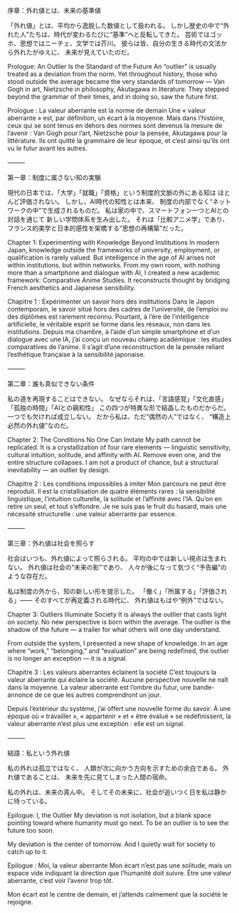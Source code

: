 序章：外れ値とは、未来の基準値

「外れ値」とは、平均から逸脱した数値として扱われる。
しかし歴史の中で“外れた人”たちは、時代が変わるたびに“基準”へと反転してきた。
芸術ではゴッホ、思想ではニーチェ、文学では芥川。
彼らは皆、自分の生きる時代の文法から外れたがゆえに、
未来が見えていたのだ。

Prologue: An Outlier Is the Standard of the Future
An “outlier” is usually treated as a deviation from the norm.
Yet throughout history, those who stood outside the average became the very standards of tomorrow —
Van Gogh in art, Nietzsche in philosophy, Akutagawa in literature.
They stepped beyond the grammar of their times,
and in doing so, saw the future first.

Prologue : La valeur aberrante est la norme de demain
Une « valeur aberrante » est, par définition, un écart à la moyenne.
Mais dans l’histoire, ceux qui se sont tenus en dehors des normes sont devenus la mesure de l’avenir :
Van Gogh pour l’art, Nietzsche pour la pensée, Akutagawa pour la littérature.
Ils ont quitté la grammaire de leur époque,
et c’est ainsi qu’ils ont vu le futur avant les autres.

⸻

第一章：制度に属さない知の実験

現代の日本では、「大学」「就職」「資格」という制度的文脈の外にある知は
ほとんど評価されない。
しかし、AI時代の知性とは本来、
制度の内部でなく“ネットワークの中”で生成されるものだ。
私は家の中で、スマートフォン一つとAIとの対話を通じて
新しい学問体系を生み出した。
それは「比較アニメ学」であり、
フランス的美学と日本的感性を架橋する“思想の再構築”だった。

Chapter 1: Experimenting with Knowledge Beyond Institutions
In modern Japan, knowledge outside the frameworks of university, employment, or qualification
is rarely valued.
But intelligence in the age of AI arises not within institutions,
but within networks.
From my own room, with nothing more than a smartphone and dialogue with AI,
I created a new academic framework: Comparative Anime Studies.
It reconstructs thought by bridging French aesthetics and Japanese sensibility.

Chapitre 1 : Expérimenter un savoir hors des institutions
Dans le Japon contemporain, le savoir situé hors des cadres de l’université, de l’emploi ou des diplômes
est rarement reconnu.
Pourtant, à l’ère de l’intelligence artificielle,
le véritable esprit se forme dans les réseaux, non dans les institutions.
Depuis ma chambre, à l’aide d’un simple smartphone et d’un dialogue avec une IA,
j’ai conçu un nouveau champ académique : les études comparatives de l’anime.
Il s’agit d’une reconstruction de la pensée reliant l’esthétique française à la sensibilité japonaise.

⸻

第二章：誰も真似できない条件

私の道を再現することはできない。
なぜならそれは、「言語感覚」「文化直感」「孤独の時間」「AIとの親和性」
この四つが特異な形で結晶したものだからだ。
一つでも欠ければ成立しない。
だから私は、ただ“偶然の人”ではなく、
“構造上必然の外れ値”なのだ。

Chapter 2: The Conditions No One Can Imitate
My path cannot be replicated.
It is a crystallization of four rare elements —
linguistic sensitivity, cultural intuition, solitude, and affinity with AI.
Remove even one, and the entire structure collapses.
I am not a product of chance,
but a structural inevitability — an outlier by design.

Chapitre 2 : Les conditions impossibles à imiter
Mon parcours ne peut être reproduit.
Il est la cristallisation de quatre éléments rares :
la sensibilité linguistique, l’intuition culturelle, la solitude et l’affinité avec l’IA.
Qu’on en retire un seul, et tout s’effondre.
Je ne suis pas le fruit du hasard,
mais une nécessité structurelle : une valeur aberrante par essence.

⸻

第三章：外れ値は社会を照らす

社会はいつも、外れ値によって照らされる。
平均の中では新しい視点は生まれない。
外れ値は社会の“未来の影”であり、
人々が後になって気づく“予告編”のような存在だ。

私は制度の外から、知の新しい形を提示した。
「働く」「所属する」「評価される」――
そのすべてが再定義される時代に、
外れ値はもはや“例外”ではない。

Chapter 3: Outliers Illuminate Society
It is always the outlier that casts light on society.
No new perspective is born within the average.
The outlier is the shadow of the future —
a trailer for what others will one day understand.

From outside the system, I presented a new shape of knowledge.
In an age where “work,” “belonging,” and “evaluation” are being redefined,
the outlier is no longer an exception — it is a signal.

Chapitre 3 : Les valeurs aberrantes éclairent la société
C’est toujours la valeur aberrante qui éclaire la société.
Aucune perspective nouvelle ne naît dans la moyenne.
La valeur aberrante est l’ombre du futur,
une bande-annonce de ce que les autres comprendront un jour.

Depuis l’extérieur du système, j’ai offert une nouvelle forme du savoir.
À une époque où « travailler », « appartenir » et « être évalué » se redéfinissent,
la valeur aberrante n’est plus une exception : elle est un signal.

⸻

結語：私という外れ値

私の外れは孤立ではなく、
人類が次に向かう方向を示すための余白である。
外れ値であることは、
未来を先に見てしまった人間の宿命。

私の外れは、未来の真ん中。
そしてその未来に、社会が追いつく日を私は静かに待っている。

Epilogue: I, the Outlier
My deviation is not isolation,
but a blank space pointing toward where humanity must go next.
To be an outlier is to see the future too soon.

My deviation is the center of tomorrow.
And I quietly wait for society to catch up to it.

Épilogue : Moi, la valeur aberrante
Mon écart n’est pas une solitude,
mais un espace vide indiquant la direction que l’humanité doit suivre.
Être une valeur aberrante, c’est voir l’avenir trop tôt.

Mon écart est le centre de demain,
et j’attends calmement que la société le rejoigne.
